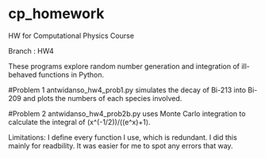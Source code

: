 # cp_homework
HW for Computational Physics Course 

Branch : HW4 

These programs explore random number generation and integration of ill-behaved functions in Python. 

#Problem 1 
antwidanso_hw4_prob1.py simulates the decay of Bi-213 into Bi-209 and plots the numbers of each species involved. 

#Problem 2 
antwidanso_hw4_prob2b.py uses Monte Carlo integration to calculate the integral of (x^(-1/2))/((e^x)+1). 

Limitations: 
I define every function I use, which is redundant. I did this mainly for readbility. It was easier for me to spot any errors that way. 

